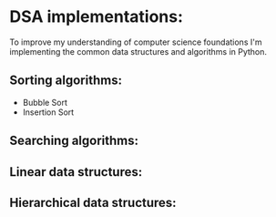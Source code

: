 # DSA implementations:

To improve my understanding of computer science foundations I'm implementing the common data structures and algorithms in Python.

## Sorting algorithms:
 * Bubble Sort
 * Insertion Sort

## Searching algorithms:

## Linear data structures:

## Hierarchical data structures:
